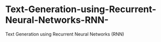 # Text-Generation-using-Recurrent-Neural-Networks-RNN-
Text Generation using Recurrent Neural Networks (RNN)
